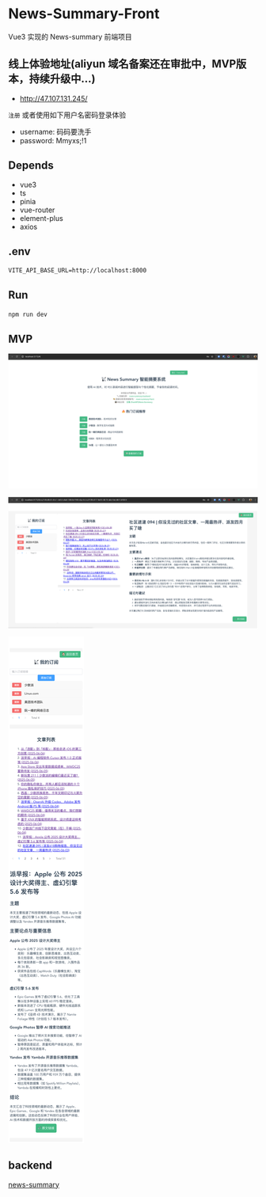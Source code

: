 # News-Summary-Front

Vue3 实现的 News-summary 前端项目

## 线上体验地址(aliyun 域名备案还在审批中，MVP版本，持续升级中...)

- <http://47.107.131.245/>

`注册` 或者使用如下用户名密码登录体验

- username: 码码要洗手
- password: Mmyxs;!1

## Depends

- vue3
- ts
- pinia
- vue-router
- element-plus
- axios

## .env

```.env
VITE_API_BASE_URL=http://localhost:8000
```

## Run

`npm run dev`

## MVP

![News-Summary-Front-MVP-Home](./png/home.png)

![News-Summary-Front-MVP-RSS](./png/rss.png)

![News-Summary-Front-移动端](./png/app-show.png)

## backend

[news-summary](https://github.com/wsgggws/news-summary)

